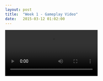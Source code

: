 ```yaml
---
layout: post
title:  "Week 1 - Gameplay Video"
date:   2015-03-12 01:02:00
---
```


<video src="{{'/vids/week1-playtest.mp4' | prepend: site.baseurl | prepend: site.url }}"></video>
